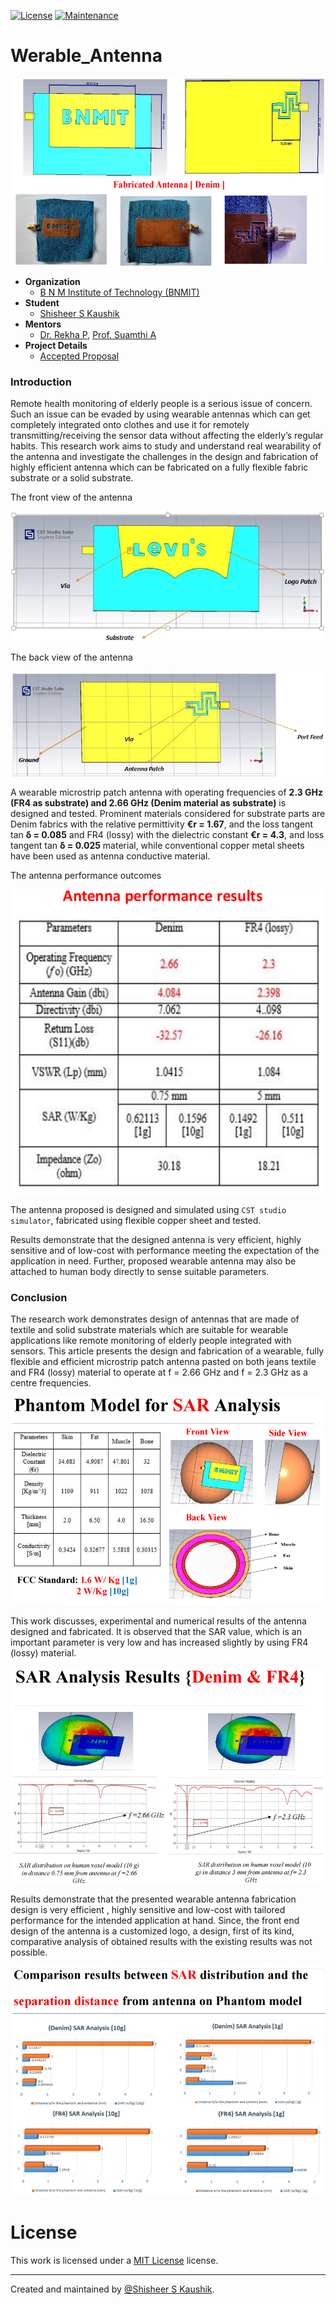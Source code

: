 <!-- Badges: -->
[![License](https://img.shields.io/github/license/ShisheerKaushik24/Wearable_Antenna.svg?logo=CreativeCommons&style=flat-square)](https://github.com/ShisheerKaushik24/Wearable_Antenna/blob/master/LICENSE)
[![Maintenance](https://img.shields.io/badge/Maintained%3F-yes-green.svg)](https://github.com/ShisheerKaushik24/Wearable_Antenna/graphs/commit-activity)

# Werable_Antenna

<!-- Logo: -->
<div align="center">
  <a href="https://github.com/ShisheerKaushik24/Quantum_projects"><img src="https://github.com/ShisheerKaushik24/Wearable_Antenna/blob/master/asset/featured.png" height="300" width="550" /></a>
</div>

- **Organization**
  - [B N M Institute of Technology (BNMIT)](https://www.bnmit.org/)
- **Student**
  - [Shisheer S Kaushik](https://shisheerkaushik.netlify.app/)
- **Mentors**
  - [Dr. Rekha P](https://www.bnmit.org/electronics-communication-engineering/faculties-ece/dr-rekha-p/), [Prof. Suamthi A](https://www.bnmit.org/electronics-communication-engineering/faculties-ece/sumathi-a/)
- **Project Details**
  - [Accepted Proposal](https://raw.githubusercontent.com/ShisheerKaushik24/Certificate-Acheived/blob/master/event/iitcee-2023-conference/Program-final-iitcee-schedule.pdf)

### Introduction

Remote health monitoring of elderly people is a serious issue of concern. Such an issue can be evaded by using wearable antennas which can get completely integrated onto clothes and use it for remotely transmitting/receiving the sensor data without affecting the elderly’s regular habits. This research work aims to study and understand real wearability of the antenna and investigate the challenges in the design and fabrication of highly efficient antenna which can be fabricated on a fully flexible fabric substrate or a solid substrate. 

The front view of the antenna

![q_stegalyzer](asset/e.jpg)

The back view of the antenna

![q_stegalyzer](asset/r.jpg)

A wearable microstrip patch antenna with operating frequencies of **2.3 GHz (FR4 as substrate) and 2.66 GHz (Denim material as substrate)** is designed and tested. Prominent materials considered for substrate parts are Denim fabrics with the relative permittivity **€r = 1.67**, and the loss tangent tan **δ = 0.085** and FR4 (lossy) with the dielectric constant **€r = 4.3**, and loss tangent tan **δ = 0.025** material, while conventional copper metal sheets have been used as antenna conductive material. 

The antenna performance outcomes

![q_stegalyzer](asset/b.png)

The antenna proposed is designed and simulated using `CST studio simulator`, fabricated using flexible copper sheet and tested. 

Results demonstrate that the designed antenna is very efficient,  highly sensitive and of low-cost with performance meeting the expectation of the application in need. Further, proposed wearable antenna may also be attached to human body directly 
to sense suitable parameters.

### Conclusion

The research work demonstrates design of antennas that are made of textile and solid substrate materials which are suitable for wearable applications like remote monitoring of elderly people integrated with sensors. This article presents the design and fabrication of a wearable, fully flexible and efficient microstrip patch antenna pasted on both jeans textile and FR4 (lossy) material to operate at f = 2.66 GHz and f = 2.3 GHz as a centre frequencies. 

![q_stegalyzer](asset/e.png)

This work discusses, experimental and numerical results of the antenna designed and fabricated. It is observed that the SAR value, which is an important parameter is very low and has increased slightly by using FR4 (lossy) material. 

![q_stegalyzer](asset/d.png)

Results demonstrate that the presented wearable antenna fabrication design is very efficient , highly sensitive and low-cost with tailored performance for the intended application at hand. Since, the front end design of the antenna is a customized logo, a design, first of its kind, comparative analysis of obtained results with the existing results was not possible.

![q_stegalyzer](asset/c.png)

# License

This work is licensed under a [MIT License](LICENSE) license.

<hr>

Created and maintained by [@Shisheer S Kaushik][1].

[1]: https://github.com/ShisheerKauhik24

